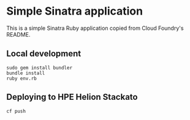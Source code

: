 # Simple Sinatra application

This is a simple Sinatra Ruby application copied from Cloud Foundry's README.

## Local development

    sudo gem install bundler
    bundle install
    ruby env.rb

## Deploying to HPE Helion Stackato

    cf push
